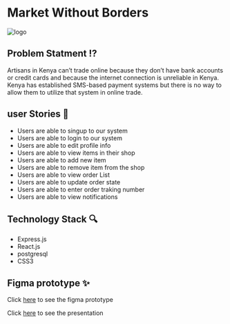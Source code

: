 # Market Without Borders
  ![logo](https://www.marketwithoutborders.co.uk/wp-content/uploads/2018/07/logo-name-e1531999999611.jpg)

## Problem Statment :interrobang:
Artisans in Kenya can’t trade online because they don’t have bank accounts or credit cards and because the internet connection is unreliable in Kenya. Kenya has established SMS-based payment systems but there is no way to allow them to utilize that system in online trade.
## user Stories :pencil:

- Users are able to singup to our system
- Users are able to login to our system
- Users are able to edit profile info
- Users are able to view items in their shop
- Users are able to add new item
- Users are able to remove item from the shop
- Users are able to view order List
- Users are able to update order state
- Users are able to enter order traking number
- Users are able to view notifications  

## Technology Stack :mag:

- Express.js
- React.js
- postgresql
- CSS3



## Figma prototype :sparkles:
Click [here](https://www.figma.com/proto/EjORhZFF4WbIIVlIhKo8NQ3y/MWB?node-id=130%3A18&scaling=scale-down)
to see the figma prototype


Click [here](https://www.canva.com/design/DAC_mnz8uvU/share?role=EDITOR&token=6BURU7qnkiDXjclewrxYHw&utm_content=DAC_mnz8uvU&utm_campaign=designshare&utm_medium=link&utm_source=sharebutton) to see the presentation
